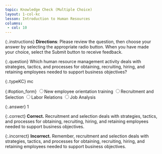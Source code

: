 ```yaml
---
topic: Knowledge Check (Multiple Choice)
layout: 1-col-kc
lesson: Introduction to Human Resources
columns:
 - col: 10
--- 
```


{:.instructions}
**Directions**: Please review the question, then choose your answer by selecting the appropriate radio button. When you have made your choice, select the Submit button to receive feedback.

{:.question}
Which human resource management activity deals with strategies, tactics, and processes for obtaining, recruiting, hiring, and retaining employees needed to support business objectives?

{:.typeKC}
mc

{:#option_form}
<label for="idrad_0"><input type="radio" name="radGroup" id="idrad_0" value="New employee orientation training">New employee orientation training</label>
<label for="idrad_1"><input type="radio" name="radGroup" id="idrad_1" value="Recruitment and Selection">Recruitment and Selection</label>
<label for="idrad_2"><input type="radio" name="radGroup" id="idrad_2" value="Labor Relations">Labor Relations</label>
<label for="idrad_3"><input type="radio" name="radGroup" id="idrad_3" value="Job Analysis">Job Analysis</label>

{:.answer}
1

{:.correct}
**Correct.** Recruitment and selection deals with strategies, tactics, and processes for obtaining, recruiting, hiring, and retaining employees needed to support business objectives.

{:.incorrect}
**Incorrect.** Remember, recruitment and selection deals with strategies, tactics, and processes for obtaining, recruiting, hiring, and retaining employees needed to support business objectives.
